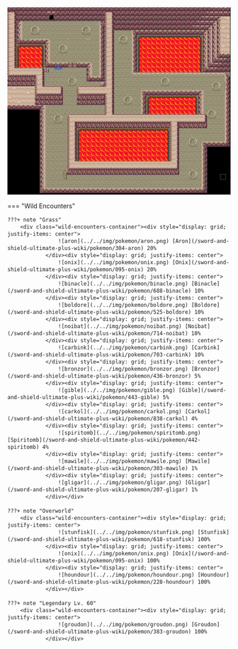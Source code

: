 <img src="../../img/routes/Wild Area 3 (Volcano).png" alt="Wild Area 3 (Volcano)"/>

=== "Wild Encounters"


	???+ note "Grass"
		<div class="wild-encounters-container"><div style="display: grid; justify-items: center">
                    ![aron](../../img/pokemon/aron.png) [Aron](/sword-and-shield-ultimate-plus-wiki/pokemon/304-aron) 20%
                </div><div style="display: grid; justify-items: center">
                    ![onix](../../img/pokemon/onix.png) [Onix](/sword-and-shield-ultimate-plus-wiki/pokemon/095-onix) 20%
                </div><div style="display: grid; justify-items: center">
                    ![binacle](../../img/pokemon/binacle.png) [Binacle](/sword-and-shield-ultimate-plus-wiki/pokemon/688-binacle) 10%
                </div><div style="display: grid; justify-items: center">
                    ![boldore](../../img/pokemon/boldore.png) [Boldore](/sword-and-shield-ultimate-plus-wiki/pokemon/525-boldore) 10%
                </div><div style="display: grid; justify-items: center">
                    ![noibat](../../img/pokemon/noibat.png) [Noibat](/sword-and-shield-ultimate-plus-wiki/pokemon/714-noibat) 10%
                </div><div style="display: grid; justify-items: center">
                    ![carbink](../../img/pokemon/carbink.png) [Carbink](/sword-and-shield-ultimate-plus-wiki/pokemon/703-carbink) 10%
                </div><div style="display: grid; justify-items: center">
                    ![bronzor](../../img/pokemon/bronzor.png) [Bronzor](/sword-and-shield-ultimate-plus-wiki/pokemon/436-bronzor) 5%
                </div><div style="display: grid; justify-items: center">
                    ![gible](../../img/pokemon/gible.png) [Gible](/sword-and-shield-ultimate-plus-wiki/pokemon/443-gible) 5%
                </div><div style="display: grid; justify-items: center">
                    ![carkol](../../img/pokemon/carkol.png) [Carkol](/sword-and-shield-ultimate-plus-wiki/pokemon/838-carkol) 4%
                </div><div style="display: grid; justify-items: center">
                    ![spiritomb](../../img/pokemon/spiritomb.png) [Spiritomb](/sword-and-shield-ultimate-plus-wiki/pokemon/442-spiritomb) 4%
                </div><div style="display: grid; justify-items: center">
                    ![mawile](../../img/pokemon/mawile.png) [Mawile](/sword-and-shield-ultimate-plus-wiki/pokemon/303-mawile) 1%
                </div><div style="display: grid; justify-items: center">
                    ![gligar](../../img/pokemon/gligar.png) [Gligar](/sword-and-shield-ultimate-plus-wiki/pokemon/207-gligar) 1%
                </div></div>

	???+ note "Overworld"
		<div class="wild-encounters-container"><div style="display: grid; justify-items: center">
                    ![stunfisk](../../img/pokemon/stunfisk.png) [Stunfisk](/sword-and-shield-ultimate-plus-wiki/pokemon/618-stunfisk) 100%
                </div><div style="display: grid; justify-items: center">
                    ![onix](../../img/pokemon/onix.png) [Onix](/sword-and-shield-ultimate-plus-wiki/pokemon/095-onix) 100%
                </div><div style="display: grid; justify-items: center">
                    ![houndour](../../img/pokemon/houndour.png) [Houndour](/sword-and-shield-ultimate-plus-wiki/pokemon/228-houndour) 100%
                </div></div>

	???+ note "Legendary Lv. 60"
		<div class="wild-encounters-container"><div style="display: grid; justify-items: center">
                    ![groudon](../../img/pokemon/groudon.png) [Groudon](/sword-and-shield-ultimate-plus-wiki/pokemon/383-groudon) 100%
                </div></div>




